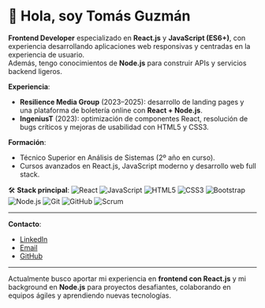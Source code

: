 # 👋 Hola, soy Tomás Guzmán

 **Frontend Developer** especializado en **React.js** y **JavaScript (ES6+)**, con experiencia desarrollando aplicaciones web responsivas y centradas en la experiencia de usuario.  
Además, tengo conocimientos de **Node.js** para construir APIs y servicios backend ligeros.  

 **Experiencia**:
- **Resilience Media Group** (2023–2025): desarrollo de landing pages y una plataforma de boletería online con **React + Node.js**.  
- **IngeniusT** (2023): optimización de componentes React, resolución de bugs críticos y mejoras de usabilidad con HTML5 y CSS3.  

 **Formación**:
- Técnico Superior en Análisis de Sistemas (2º año en curso).  
- Cursos avanzados en React.js, JavaScript moderno y desarrollo web full stack.  

🛠️ **Stack principal**:
![React](https://img.shields.io/badge/React-20232A?style=for-the-badge&logo=react&logoColor=61DAFB) 
![JavaScript](https://img.shields.io/badge/JavaScript-323330?style=for-the-badge&logo=javascript&logoColor=F7DF1E) 
![HTML5](https://img.shields.io/badge/HTML5-E34F26?style=for-the-badge&logo=html5&logoColor=white) 
![CSS3](https://img.shields.io/badge/CSS3-1572B6?style=for-the-badge&logo=css3&logoColor=white) 
![Bootstrap](https://img.shields.io/badge/Bootstrap-563D7C?style=for-the-badge&logo=bootstrap&logoColor=white)  
![Node.js](https://img.shields.io/badge/Node.js-43853D?style=for-the-badge&logo=node.js&logoColor=white) 
![Git](https://img.shields.io/badge/Git-F05032?style=for-the-badge&logo=git&logoColor=white) 
![GitHub](https://img.shields.io/badge/GitHub-181717?style=for-the-badge&logo=github&logoColor=white) 
![Scrum](https://img.shields.io/badge/Scrum-6DB33F?style=for-the-badge&logo=scrumalliance&logoColor=white)

---

 **Contacto**:
- [LinkedIn](https://www.linkedin.com/in/tomasgz7)  
- [Email](mailto:tomasgz.dev@gmail.com)  
- [GitHub](https://github.com/tomasgz7)  

---

 Actualmente busco aportar mi experiencia en **frontend con React.js** y mi background en **Node.js** para proyectos desafiantes, colaborando en equipos ágiles y aprendiendo nuevas tecnologías.  



